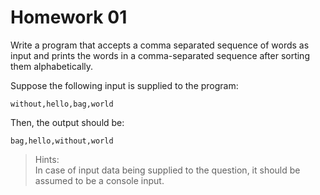 # Homework 01
Write a program that accepts a comma separated sequence of words as input and prints the words in a comma-separated sequence after sorting them alphabetically.

Suppose the following input is supplied to the program:  
```
without,hello,bag,world  
```

Then, the output should be:  
```
bag,hello,without,world
```

> Hints:  
In case of input data being supplied to the question, it should be assumed to be a console input.